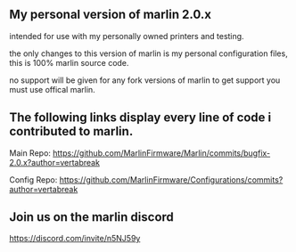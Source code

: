 ## My personal version of marlin 2.0.x

intended for use with my personally owned printers and testing.

the only changes to this version of marlin is my personal configuration files, this is 100% marlin source code.

no support will be given for any fork versions of marlin to get support you must use offical marlin.

## The following links display every line of code i contributed to marlin.

Main Repo: https://github.com/MarlinFirmware/Marlin/commits/bugfix-2.0.x?author=vertabreak

Config Repo: https://github.com/MarlinFirmware/Configurations/commits?author=vertabreak

## Join us on the marlin discord
https://discord.com/invite/n5NJ59y
